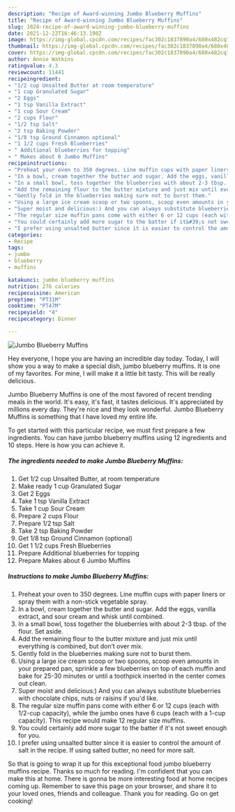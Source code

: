 ```yaml
---
description: "Recipe of Award-winning Jumbo Blueberry Muffins"
title: "Recipe of Award-winning Jumbo Blueberry Muffins"
slug: 1024-recipe-of-award-winning-jumbo-blueberry-muffins
date: 2021-12-22T16:46:13.190Z
image: https://img-global.cpcdn.com/recipes/fac302c1837890a4/680x482cq70/jumbo-blueberry-muffins-recipe-main-photo.jpg
thumbnail: https://img-global.cpcdn.com/recipes/fac302c1837890a4/680x482cq70/jumbo-blueberry-muffins-recipe-main-photo.jpg
cover: https://img-global.cpcdn.com/recipes/fac302c1837890a4/680x482cq70/jumbo-blueberry-muffins-recipe-main-photo.jpg
author: Annie Watkins
ratingvalue: 4.3
reviewcount: 11441
recipeingredient:
- "1/2 cup Unsalted Butter at room temperature"
- "1 cup Granulated Sugar"
- "2 Eggs"
- "1 tsp Vanilla Extract"
- "1 cup Sour Cream"
- "2 cups Flour"
- "1/2 tsp Salt"
- "2 tsp Baking Powder"
- "1/8 tsp Ground Cinnamon optional"
- "1 1/2 cups Fresh Blueberries"
- " Additional blueberries for topping"
- " Makes about 6 Jumbo Muffins"
recipeinstructions:
- "Preheat your oven to 350 degrees. Line muffin cups with paper liners or spray them with a non-stick vegetable spray."
- "In a bowl, cream together the butter and sugar. Add the eggs, vanilla extract, and sour cream and whisk until combined."
- "In a small bowl, toss together the blueberries with about 2-3 tbsp. of the flour. Set aside."
- "Add the remaining flour to the butter mixture and just mix until everything is combined, but don’t over mix."
- "Gently fold in the blueberries making sure not to burst them."
- "Using a large ice cream scoop or two spoons, scoop even amounts in your prepared pan, sprinkle a few blueberries on top of each muffin and bake for 25-30 minutes or until a toothpick inserted in the center comes out clean."
- "Super moist and delicious:) And you can always substitute blueberries with chocolate chips, nuts or raisins if you&#39;d like."
- "The regular size muffin pans come with either 6 or 12 cups (each with 1/2-cup capacity), while the jumbo ones have 6 cups (each with a 1-cup capacity). This recipe would make 12 regular size muffins."
- "You could certainly add more sugar to the batter if it&#39;s not sweet enough for you."
- "I prefer using unsalted butter since it is easier to control the amount of salt in the recipe. If using salted butter, no need for more salt."
categories:
- Recipe
tags:
- jumbo
- blueberry
- muffins

katakunci: jumbo blueberry muffins 
nutrition: 276 calories
recipecuisine: American
preptime: "PT31M"
cooktime: "PT47M"
recipeyield: "4"
recipecategory: Dinner

---
```



![Jumbo Blueberry Muffins](https://img-global.cpcdn.com/recipes/fac302c1837890a4/680x482cq70/jumbo-blueberry-muffins-recipe-main-photo.jpg)

Hey everyone, I hope you are having an incredible day today. Today, I will show you a way to make a special dish, jumbo blueberry muffins. It is one of my favorites. For mine, I will make it a little bit tasty. This will be really delicious.

Jumbo Blueberry Muffins is one of the most favored of recent trending meals in the world. It's easy, it's fast, it tastes delicious. It's appreciated by millions every day. They're nice and they look wonderful. Jumbo Blueberry Muffins is something that I have loved my entire life.




To get started with this particular recipe, we must first prepare a few ingredients. You can have jumbo blueberry muffins using 12 ingredients and 10 steps. Here is how you can achieve it.

<!--inarticleads1-->

##### The ingredients needed to make Jumbo Blueberry Muffins:

1. Get 1/2 cup Unsalted Butter, at room temperature
1. Make ready 1 cup Granulated Sugar
1. Get 2 Eggs
1. Take 1 tsp Vanilla Extract
1. Take 1 cup Sour Cream
1. Prepare 2 cups Flour
1. Prepare 1/2 tsp Salt
1. Take 2 tsp Baking Powder
1. Get 1/8 tsp Ground Cinnamon (optional)
1. Get 1 1/2 cups Fresh Blueberries
1. Prepare  Additional blueberries for topping
1. Prepare  Makes about 6 Jumbo Muffins




<!--inarticleads2-->

##### Instructions to make Jumbo Blueberry Muffins:

1. Preheat your oven to 350 degrees. Line muffin cups with paper liners or spray them with a non-stick vegetable spray.
1. In a bowl, cream together the butter and sugar. Add the eggs, vanilla extract, and sour cream and whisk until combined.
1. In a small bowl, toss together the blueberries with about 2-3 tbsp. of the flour. Set aside.
1. Add the remaining flour to the butter mixture and just mix until everything is combined, but don’t over mix.
1. Gently fold in the blueberries making sure not to burst them.
1. Using a large ice cream scoop or two spoons, scoop even amounts in your prepared pan, sprinkle a few blueberries on top of each muffin and bake for 25-30 minutes or until a toothpick inserted in the center comes out clean.
1. Super moist and delicious:) And you can always substitute blueberries with chocolate chips, nuts or raisins if you&#39;d like.
1. The regular size muffin pans come with either 6 or 12 cups (each with 1/2-cup capacity), while the jumbo ones have 6 cups (each with a 1-cup capacity). This recipe would make 12 regular size muffins.
1. You could certainly add more sugar to the batter if it&#39;s not sweet enough for you.
1. I prefer using unsalted butter since it is easier to control the amount of salt in the recipe. If using salted butter, no need for more salt.




So that is going to wrap it up for this exceptional food jumbo blueberry muffins recipe. Thanks so much for reading. I'm confident that you can make this at home. There is gonna be more interesting food at home recipes coming up. Remember to save this page on your browser, and share it to your loved ones, friends and colleague. Thank you for reading. Go on get cooking!
